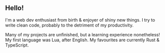 ## Hello!

I'm a web dev enthusiast from birth & enjoyer of shiny new things.
I try to write clean code, probably to the detriment of my productivity.

Many of my projects are unfinished, but a learning experience nonetheless!
My first language was Lua, after English. My favourites are currently Rust & TypeScript.

